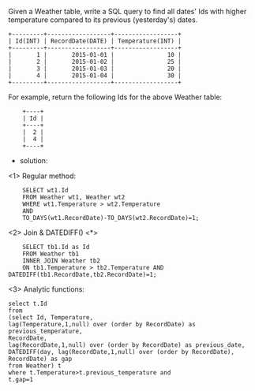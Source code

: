 Given a Weather table, write a SQL query to find all dates' Ids with higher temperature compared to its previous (yesterday's) dates.

	+---------+------------------+------------------+
	| Id(INT) | RecordDate(DATE) | Temperature(INT) |
	+---------+------------------+------------------+
	|       1 |       2015-01-01 |               10 |
	|       2 |       2015-01-02 |               25 |
	|       3 |       2015-01-03 |               20 |
	|       4 |       2015-01-04 |               30 |
	+---------+------------------+------------------+
For example, return the following Ids for the above Weather table:

		+----+
		| Id |
		+----+
		|  2 |
		|  4 |
		+----+
		
- solution:

<1> Regular method:
		
		SELECT wt1.Id 
		FROM Weather wt1, Weather wt2
		WHERE wt1.Temperature > wt2.Temperature 
		AND 
		TO_DAYS(wt1.RecordDate)-TO_DAYS(wt2.RecordDate)=1;
		
		
<2> Join & DATEDIFF() <*>

		SELECT tb1.Id as Id
		FROM Weather tb1
		INNER JOIN Weather tb2
		ON tb1.Temperature > tb2.Temperature AND DATEDIFF(tb1.RecordDate,tb2.RecordDate)=1;
	    
<3> Analytic functions:

	select t.Id
	from
	(select Id, Temperature,
	lag(Temperature,1,null) over (order by RecordDate) as previous_temperature,
	RecordDate,
	lag(RecordDate,1,null) over (order by RecordDate) as previous_date,
	DATEDIFF(day, lag(RecordDate,1,null) over (order by RecordDate), RecordDate) as gap
	from Weather) t
	where t.Temperature>t.previous_temperature and 
	t.gap=1 
